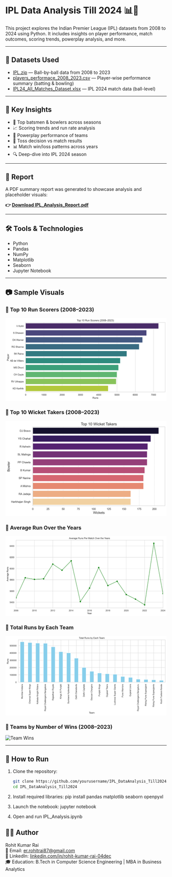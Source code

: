 # IPL Data Analysis Till 2024 📊🏏

This project explores the Indian Premier League (IPL) datasets from 2008 to 2024 using Python. It includes insights on player performance, match outcomes, scoring trends, powerplay analysis, and more.

---

## 📁 Datasets Used

- [IPL.zip](./IPL.zip) — Ball-by-ball data from 2008 to 2023  
- [players_performace_2008_2023.csv](./players_performace_2008_2023.csv) — Player-wise performance summary (batting & bowling)  
- [IPL24_All_Matches_Dataset.xlsx](./IPL24_All_Matches_Dataset.xlsx) — IPL 2024 match data (ball-level)

---

## 📌 Key Insights

- 🏏 Top batsmen & bowlers across seasons  
- 📈 Scoring trends and run rate analysis  
- 🎯 Powerplay performance of teams  
- 🧠 Toss decision vs match results  
- 📊 Match win/loss patterns across years  
- 🔍 Deep-dive into IPL 2024 season  

---

## 📄 Report

A PDF summary report was generated to showcase analysis and placeholder visuals:

**👉 [Download IPL_Analysis_Report.pdf](IPL_Analysis_Report.pdf)**

---

## 🛠️ Tools & Technologies

- Python  
- Pandas  
- NumPy  
- Matplotlib  
- Seaborn  
- Jupyter Notebook  

---

## 📷 Sample Visuals

### 🔹 Top 10 Run Scorers (2008–2023)
![Top 10 Run Scorers](images/top_10_run_scorers.png)

### 🔹 Top 10 Wicket Takers (2008–2023)
![Top 10 Wicket Takers](images/top_10_wicket_takers.png)

### 🔹 Average Run Over the Years
![Run Rate](images/Average_Runs_Per_Match_Over_the_Years.png)

### 🔹 Total Runs by Each Team
![Total Runs](images/Total_Runs_by_Each_Team.png)

### 🔹 Teams by Number of Wins (2008–2023)
![Team Wins](images/Top_Teams_by_Number_of_Wins_(2008–2023).png)


---

## 🚀 How to Run

1. Clone the repository:
   ```bash
   git clone https://github.com/yourusername/IPL_DataAnalysis_Till2024.git
   cd IPL_DataAnalysis_Till2024

2. Install required libraries:
   pip install pandas matplotlib seaborn openpyxl
   
3. Launch the notebook:
   jupyter notebook

4. Open and run IPL_Analysis.ipynb

## 👨‍💻 Author

Rohit Kumar Rai  
📧 Email: [er.rohitrai87@gmail.com](mailto:er.rohitrai87@gmail.com)  
🔗 LinkedIn: [linkedin.com/in/rohit-kumar-rai-04dec](https://www.linkedin.com/in/rohit-kumar-rai-04dec)  
🎓 Education: B.Tech in Computer Science Engineering | MBA in Business Analytics

